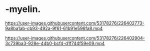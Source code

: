 # -myelin. 

https://user-images.githubusercontent.com/53178276/226402773-9a8ba1ab-cb93-492a-9f61-61b91e596fa8.mp4



https://user-images.githubusercontent.com/53178276/226402904-3c739ba3-928e-44b0-bcf4-d1f744f59e09.mp4

